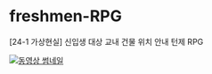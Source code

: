 # freshmen-RPG
[24-1 가상현실] 신입생 대상 교내 건물 위치 안내 턴제 RPG

[![동영상 썸네일](https://img.youtube.com/vi/hetYHnNr9fo/0.jpg)](https://www.youtube.com/watch?v=hetYHnNr9fo)
